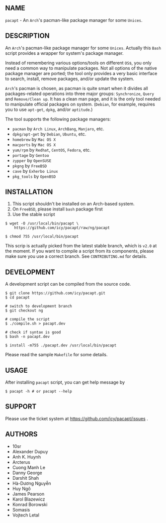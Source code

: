 ## NAME

`pacapt` - An `Arch`'s pacman-like package manager for some `Unices`.

## DESCRIPTION

An `Arch`'s pacman-like package manager for some `Unices`.
Actually this `Bash` script provides a wrapper for system's package manager.

Instead of remembering various options/tools on different `OS`s, you only
need a common way to manipulate packages. Not all options of the native
package manager are ported; the tool only provides a very basic interface
to search, install, remove packages, and/or update the system.

`Arch`'s pacman is chosen, as pacman is quite smart when it divides all
packages-related operations into three major groups:
  `Synchronize`, `Query` and `Remove/Clean up`.
It has a clean man page, and it is the only tool needed to manipulate
official packages on system.
(`Debian`, for example, requires you to use `apt-get`, `dpkg`, and/or `aptitude`.)

The tool supports the following package managers:

* `pacman`        by `Arch Linux`, `ArchBang`, `Manjaro`, etc.
* `dpkg/apt-get`  by `Debian`, `Ubuntu`, etc.
* `homebrew`      by `Mac OS X`
* `macports`      by `Mac OS X`
* `yum/rpm`       by `Redhat`, `CentOS`, `Fedora`, etc.
* `portage`       by `Gentoo`
* `zypper`        by `OpenSUSE`
* `pkgng`         by `FreeBSD`
* `cave`          by `Exherbo Linux`
* `pkg_tools`     by `OpenBSD`

## INSTALLATION

1. This script shouldn't be installed on an Arch-based system.
2. On `FreeBSD`, please install `bash` package first
3. Use the stable script

````
$ wget -O /usr/local/bin/pacapt \
    https://github.com/icy/pacapt/raw/ng/pacapt

$ chmod 755 /usr/local/bin/pacapt
````

This scrip is actually picked from the latest stable branch,
which is `v2.0` at the moment. If you want to compile a script
from its components, please make sure you use a correct branch.
See `CONTRIBUTING.md` for details.

## DEVELOPMENT

A development script can be compiled from the source code.

````
$ git clone https://github.com/icy/pacapt.git
$ cd pacapt

# switch to development branch
$ git checkout ng

# compile the script
$ ./compile.sh > pacapt.dev

# check if syntax is good
$ bash -n pacapt.dev

$ install -m755 ./pacapt.dev /usr/local/bin/pacapt
````

Please read the sample `Makefile` for some details.

## USAGE

After installing `pacapt` script, you can get help message by

    $ pacapt -h # or pacapt --help

## SUPPORT

Please use the ticket system at https://github.com/icy/pacapt/issues .

## AUTHORS

* 10sr
* Alexander Dupuy
* Anh K. Huynh
* Arcterus
* Cuong Manh Le
* Danny George
* Darshit Shah
* Hà-Dương Nguyễn
* Huy Ngô
* James Pearson
* Karol Blazewicz
* Konrad Borowski
* Somasis
* Vojtech Letal
